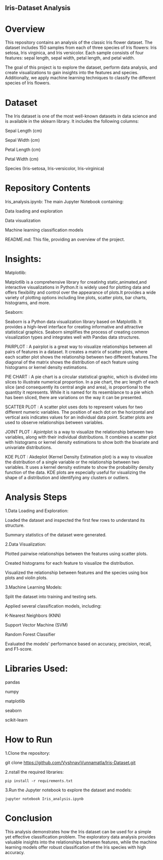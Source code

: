 ## Iris-Dataset Analysis
# Overview

This repository contains an analysis of the classic Iris flower dataset. The dataset includes 150 samples from each of three species of Iris flowers: Iris setosa, Iris virginica, and Iris versicolor. Each sample consists of four features: sepal length, sepal width, petal length, and petal width.

The goal of this project is to explore the dataset, perform data analysis, and create visualizations to gain insights into the features and species. Additionally, we apply machine learning techniques to classify the different species of Iris flowers.


# Dataset

The Iris dataset is one of the most well-known datasets in data science and is available in the sklearn library. It includes the following columns:


Sepal Length (cm)

Sepal Width (cm)

Petal Length (cm)

Petal Width (cm)

Species (Iris-setosa, Iris-versicolor, Iris-virginica)


# Repository Contents

Iris_analysis.ipynb: The main Jupyter Notebook containing:

Data loading and exploration

Data visualization

Machine learning classification models

README.md: This file, providing an overview of the project.

# Insights:

 Matplotlib:
 
 Matplotlib is a comprehensive library for creatinhg static,animated,and interactive visualizations
 in Python.It is widely used for plotting data and offers flexibility and control over the appearance
 of plots.It provides a wide variety of plotting options including line plots, scatter plots, bar charts,
 histograms, and more.

 
 Seaborn:
 
 Seaborn is a Python data visualization library based on Matplotlib. It provides a high-level interface
 for creating informative and attractive statistical graphics. Seaborn simplifies the process of creating
 common visualization types and integrates well with Pandas data structures.
 

 PAIRPLOT : A pairplot is a great way to visualize relationships between all pairs of features in
 a dataset. It creates a matrix of scatter plots, where each scatter plot shows the relationship
 between two different features.The diagonal of the matrix shows the distribution of each feature
 using histograms or kernel density estimations.


 PIE CHART : A pie chart is a circular statistical graphic, which is divided into slices to illustrate
 numerical proportion. In a pie chart, the arc length of each slice (and consequently its central angle
 and area), is proportional to the quantity it represents. While it is named for its resemblance to a
 pie which has been sliced, there are variations on the way it can be presented.


 SCATTER PLOT : A scatter plot uses dots to represent values for two different numeric variables.
 The position of each dot on the horizontal and vertical axis indicates values for an individual data
 point. Scatter plots are used to observe relationships between variables.


 JOINT PLOT : Ajointplot is a way to visualize the relationship between two variables, along with their
 individual distributions. It combines a scatter plot with histograms or kernel density estimations
 to show both the bivariate and univariate distributions.
 

 KDE PLOT : Akdeplot (Kernel Density Estimation plot) is a way to visualize the distribution of a
 single variable or the relationship between two variables. It uses a kernel density estimate to show
 the probability density function of the data.
 KDE plots are especially useful for visualizing the shape of a distribution and identifying any
 clusters or outliers.

# Analysis Steps

1.Data Loading and Exploration:

  Loaded the dataset and inspected the first few rows to understand its structure.

  Summary statistics of the dataset were generated.

2.Data Visualization:

  Plotted pairwise relationships between the features using scatter plots.

  Created histograms for each feature to visualize the distribution.

  Visualized the relationship between features and the species using box plots and violin plots.


3.Machine Learning Models:

  Split the dataset into training and testing sets.

  Applied several classification models, including:

   K-Nearest Neighbors (KNN)

   Support Vector Machine (SVM)

   Random Forest Classifier

  Evaluated the models' performance based on accuracy, precision, recall, and F1-score.



# Libraries Used:

pandas

numpy

matplotlib

seaborn

scikit-learn


# How to Run

1.Clone the repository:
 
   git clone https://github.com/VyshnaviVunnamatla/Iris-Dataset.git

2.nstall the required libraries:

    pip install -r requirements.txt

3.Run the Jupyter notebook to explore the dataset and models:

    jupyter notebook Iris_analysis.ipynb


# Conclusion

This analysis demonstrates how the Iris dataset can be used for a simple yet effective classification problem. The exploratory data analysis provides valuable insights into the relationships between features, while the machine learning models offer robust classification of the Iris species with high accuracy.
